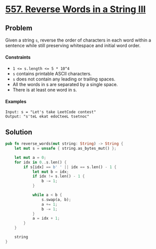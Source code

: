 # [557. Reverse Words in a String III](https://leetcode.com/problems/reverse-words-in-a-string-iii/)

## Problem

Given a string `s`, reverse the order of characters in each word within a
sentence while still preserving whitespace and initial word order.

#### Constraints

* `1 <= s.length <= 5 * 10^4`
* `s` contains printable ASCII characters.
* `s` does not contain any leading or trailing spaces.
* All the words in s are separated by a single space.
* There is at least one word in s.

#### Examples

```text
Input: s = "Let's take LeetCode contest"
Output: "s'teL ekat edoCteeL tsetnoc"
```

## Solution

```rust
pub fn reverse_words(mut string: String) -> String {
    let mut s = unsafe { string.as_bytes_mut() };

    let mut a = 0;
    for idx in 0..s.len() {
        if s[idx] == b' ' || idx == s.len() - 1 {
            let mut b = idx;
            if idx != s.len() - 1 {
                b -= 1;
            }

            while a < b {
                s.swap(a, b);
                a += 1;
                b -= 1;
            }
            a = idx + 1;
        }
    }

    string
}
```